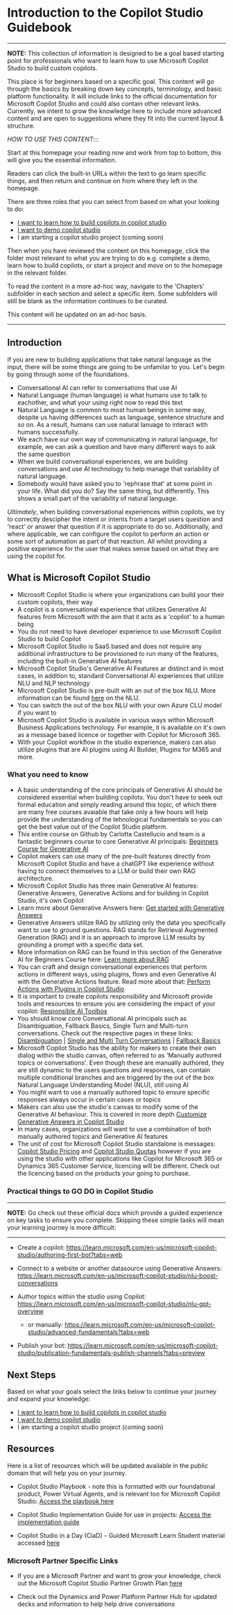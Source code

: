 # Introduction to the Copilot Studio Guidebook
---
**NOTE:**
This collection of information is designed to be a goal based starting point for professionals who want to learn how to use Microsoft Copilot Studio to build custom copilots. 

This place is for beginners based on a specific goal. This content will go through the basics by breaking down key concepts, terminology, and basic platform functionality. It will include links to the official documentation for Microsoft Copilot Studio and could also contain other relevant links. Currently, we intent to grow the knowledge here to include more advanced content and are open to suggestions where they fit into the current layout & structure.

*HOW TO USE THIS CONTENT*::: 

Start at this homepage your reading now and work from top to bottom, this will give you the essential information. 

Readers can click the built-in URLs within the text to go learn specific things, and then return and continue on from where they left in the homepage. 

There are three roles that you can select from based on what your looking to do:

* [I want to learn how to build copilots in copilot studio](https://github.com/sarahcritchley/copilotstudioguidebook/blob/main/I%20want%20learn%20how%20to%20build%20copilots/README.md)
* [I want to demo copilot studio](https://github.com/sarahcritchley/copilotstudioguidebook/blob/main/I%20want%20to%20demo%20copilot%20studio/README.md)
* I am starting a copilot studio project (coming soon)

Then when you have reviewed the content on this homepage, click the folder most relevant to what you are trying to do e.g. complete a demo, learn how to build copilots, or start a project and move on to the homepage in the relevant folder.

To read the content in a more ad-hoc way, navigate to the 'Chapters' subfolder in each section and select a specific item. Some subfolders will still be blank as the information continues to be curated. 

This content will be updated on an ad-hoc basis.

---

## Introduction

If you are new to building applications that take natural language as the input, there will be some things are going to be unfamilar to you. Let's begin by going through some of the foundations.

* Conversational AI can refer to conversations that use AI
* Natural Language (human language) is what humans use to talk to eachother, and what your using right now to read this text
* Natural Language is common to most human beings in some way, despite us having differences such as language, sentence structure and so on. As a result, humans can use natural lanuage to interact with humans successfully.
* We each have our own way of communicating in natural language, for example, we can ask a question and have many different ways to ask the same question
* When we build conversational experiences, we are building conversations and use AI technology to help manage that variability of natural language.
* Somebody would have asked you to 'rephrase that' at some point in your life. What did you do? Say the same thing, but differently. This shows a small part of the variability of natural language.

*Ultimately*, when building conversational experiences within copilots, we try to correctly descipher the intent or intents from a target users question and 'react' or answer that question if it is appropriate to do so. Additionally, and where applicable, we can configure the copilot to perform an action or some sort of automation as part of that reaction. All whilst providing a positive experience for the user that makes sense based on what they are using the copilot for.

## What is Microsoft Copilot Studio 

* Microsoft Copilot Studio is where your organizations can build your their custom copilots, their way
* A copilot is a conversational experience that utilizes Generative AI features from Microsoft with the aim that it acts as a 'copilot' to a human being
* You do not need to have developer experience to use Microsoft Copilot Studio to build Copilot
* Microsoft Copilot Studio is SaaS based and does not require any additional infrastructure to be provisioned to run many of the features, including the built-in Generative AI features
* Microsoft Copilot Studio's Generative AI Features ar distinct and in most cases, in addition to, standard Conversational AI experiences that utilize NLU and NLP technology 
* Microsoft Copilot Studio is pre-built with an out of the box NLU. More information can be found [here](https://learn.microsoft.com/en-us/microsoft-copilot-studio/nlu-gpt-quickstart) on the NLU.
* You can switch the out of the box NLU with your own Azure CLU model if you want to
* Microsoft Copilot Studio is available in various ways within Microsoft Business Applications technology. For example, it is available on it's own as a message based licence or together with Copilot for Microsoft 365.
* With your Copilot workflow in the studio experience, makers can also utilize plugins that are AI plugins using AI Builder, Plugins for M365 and more.

### What you need to know 

* A basic understanding of the core principals of Generative AI should be considered essential when building copilots. You don't have to seek out formal education and simply reading around this topic, of which there are many free courses avaiable that take only a few hours will help provide the understanding of the tehnological fundamentals so you can get the best value out of the Copilot Studio platform. 
* This entire course on Github by Carlotta Castellucio and team is a fantastic beginners course to core Generative AI principals: [Beginners Course for Generative AI](https://github.com/microsoft/generative-ai-for-beginners/tree/main/01-introduction-to-genai)
* Copilot makers can use many of the pre-built features directly from Microsoft Copilot Studio and have a chatGPT like experience without having to connect themselves to a LLM or build their own RAG architecture.
* Microsoft Copilot Studio has three main Generative AI features: Generative Answers, Generative Actions and for building in Copilot Studio, it's own Copilot
* Learn more about Generative Answers here: [Get started with Generative Answers](https://github.com/sarahcritchley/copilotstudioguidebook/blob/main/I%20want%20learn%20how%20to%20build%20copilots/Chapters/Get%20Started%20with%20Generative%20Answers.md)
* Generative Answers utilize RAG by utilizing only the data you specifically want to use to ground questions. RAG stands for Retrieval Augmented Generation (RAG) and it is an approach to improve LLM results by grounding a prompt with a specific data set. 
* More information on RAG can be found in this section of the Generative AI for Beginners Course here: [Learn more about RAG](https://github.com/microsoft/generative-ai-for-beginners/blob/main/02-exploring-and-comparing-different-llms/README.md)
* You can craft and design conversational experiences that perform actions in different ways, using plugins, flows and even Generative AI with the Generative Actions feature. Read more about that: [Perform Actions with Plugins in Copilot Studio](https://github.com/sarahcritchley/copilotstudioguidebook/blob/main/I%20want%20learn%20how%20to%20build%20copilots/Chapters/Copilot%20Studio%20Plugins.md)
* It is important to create copilots responsibility and Microsoft provide tools and resources to ensure you are considering the impact of your copilot: [Responsible AI Toolbox](https://responsibleaitoolbox.ai/)
* You should know core Conversational AI principals such as Disambiguation, Fallback Basics, Single Turn and Multi-turn conversations. Check out the respective pages in these links: [Disambiguation](https://github.com/sarahcritchley/copilotstudioguidebook/blob/main/I%20want%20learn%20how%20to%20build%20copilots/Chapters/Disambiguation%20Basics.md) | [Single and Multi Turn Conversations](https://github.com/sarahcritchley/copilotstudioguidebook/blob/main/I%20want%20learn%20how%20to%20build%20copilots/Chapters/Single%20and%20Multi-Turn%20Conversations.md) | [Fallback Basics](https://github.com/sarahcritchley/copilotstudioguidebook/blob/main/I%20want%20learn%20how%20to%20build%20copilots/Chapters/Fallback%20Basics.md)
* Microsoft Copilot Studio has the ability for makers to create their own dialog within the studio canvas, often referred to as 'Manually authored topics or conversations'. Even though these are manually authored, they are still dynamic to the users questions and responses, can contain multiple conditional branches and are triggered by the out of the box Natural Language Understanding Model (NLU), still using AI
* You might want to use a manually authored topic to ensure specific responses always occur in certain cases or topics
* Makers can also use the studio's canvas to modify some of the Generative AI behaviour. This is covered in more depth [Customize Generative Answers in Copilot Studio](https://github.com/sarahcritchley/copilotstudioguidebook/blob/main/I%20want%20learn%20how%20to%20build%20copilots/Chapters/Customize%20Generative%20Answers.md)
* In many cases, organizations will want to use a combination of both manually authored topics and Generative AI features
* The unit of cost for Microsoft Copilot Studio standalone is messages: [Copilot Studio Pricing](https://www.microsoft.com/en-us/microsoft-copilot/microsoft-copilot-studio#Pricing) and [Copilot Studio Quotas](https://learn.microsoft.com/en-us/microsoft-copilot-studio/requirements-quotas) however if you are using the studio with other applications like Copilot for Microsoft 365 or Dynamics 365 Customer Service, licencing will be different. Check out the licencing based on the products your going to purchase.

### Practical things to GO DO in Copilot Studio

---
**NOTE:**
Go check out these official docs which provide a guided experience on key tasks to ensure you complete. Skipping these simple tasks will mean your learning journey is more difficult:

---

* Create a copilot: https://learn.microsoft.com/en-us/microsoft-copilot-studio/authoring-first-bot?tabs=web

* Connect to a website or another datasource using Generative Answers: https://learn.microsoft.com/en-us/microsoft-copilot-studio/nlu-boost-conversations

* Author topics within the studio using Copilot: https://learn.microsoft.com/en-us/microsoft-copilot-studio/nlu-gpt-overview
    * or manually: https://learn.microsoft.com/en-us/microsoft-copilot-studio/advanced-fundamentals?tabs=web

* Publish your bot: https://learn.microsoft.com/en-us/microsoft-copilot-studio/publication-fundamentals-publish-channels?tabs=preview

## Next Steps

Based on what your goals select the links below to continue your journey and expand your knowledge:

* [I want to learn how to build copilots in copilot studio](https://github.com/sarahcritchley/copilotstudioguidebook/blob/main/I%20want%20learn%20how%20to%20build%20copilots/README.md)
* [I want to demo copilot studio](https://github.com/sarahcritchley/copilotstudioguidebook/blob/main/I%20want%20to%20demo%20copilot%20studio/README.md)
* I am starting a copilot studio project (coming soon)

## Resources
Here is a list of resources which will be updated available in the public domain that will help you on your journey.

* Copilot Studio Playbook - note this is formatted with our foundational product, Power Virtual Agents, and is relevant too for Microsoft Copilot Studio: [Access the playbook here](https://aka.ms/pvaplaybook) 

* Copilot Studio Implementation Guide for use in projects: [Access the implementation guide](https://aka.ms/copilotstudioimplementationguide) 

* Copilot Studio in a Day (CiaD) - Guided Microsoft Learn Student material accessed [here](https://learn.microsoft.com/en-us/training/paths/power-virtual-agents-workshop/)

### Microsoft Partner Specific Links 

* If you are a Microsoft Partner and want to grow your knowledge, check out the Microsoft Copilot Studio Partner Growth Plan [here](https://aka.ms/copilotstudio/partnergrowthplan)

* Check out the Dynamics and Power Platform Partner Hub for updated decks and information to help help drive conversations